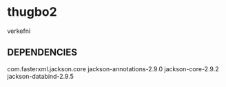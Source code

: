 # thugbo2
verkefni
## DEPENDENCIES
com.fasterxml.jackson.core
jackson-annotations-2.9.0
jackson-core-2.9.2
jackson-databind-2.9.5
